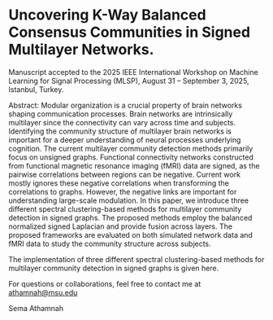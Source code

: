 # Uncovering K-Way Balanced Consensus Communities in Signed Multilayer Networks. 
Manuscript accepted to the 2025 IEEE International Workshop on Machine Learning for Signal Processing (MLSP), August 31 – September 3, 2025, Istanbul, Turkey.

Abstract: Modular organization is a crucial property of brain networks shaping communication processes. Brain networks are intrinsically multilayer since the connectivity can vary across time and subjects. Identifying the community structure of multilayer brain networks is important for a deeper understanding of neural processes underlying cognition. The current multilayer community detection methods primarily focus on unsigned graphs. Functional connectivity networks constructed from functional magnetic resonance imaging (fMRI) data are signed, as the pairwise correlations between regions can be negative. Current work mostly ignores these negative correlations when transforming the correlations to graphs. However, the negative links are important for understanding large-scale modulation. In this paper, we introduce three different spectral clustering-based methods for multilayer community detection in signed graphs. The proposed methods employ the balanced normalized signed Laplacian and provide fusion across layers. The proposed frameworks are evaluated on both simulated network data and fMRI data to study the community structure across subjects.

The implementation of three different spectral clustering-based methods for multilayer community detection in signed graphs is given here.

For questions or collaborations, feel free to contact me at athamnah@msu.edu

Sema Athamnah

